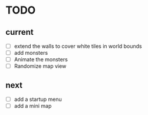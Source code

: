 
# TODO

## current
- [ ] extend the walls to cover white tiles in world bounds
- [ ] add monsters
- [ ] Animate the monsters
- [ ] Randomize map view

## next

- [ ] add a startup menu
- [ ] add a mini map
